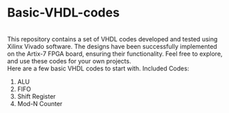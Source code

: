 # Basic-VHDL-codes
<br>
This repository contains a set of VHDL codes developed and tested using Xilinx Vivado software. The designs have been successfully implemented on the Artix-7 FPGA board, ensuring their functionality. Feel free to explore, and use these codes for your own projects.
<br>
Here are a few basic VHDL codes to start with. 
Included Codes:

1. ALU
2. FIFO
3. Shift Register
4. Mod-N Counter
